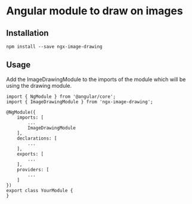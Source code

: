 # Angular module to draw on images

## Installation

`npm install --save ngx-image-drawing`

## Usage

Add the ImageDrawingModule to the imports of the module which will be using the drawing module.
```
import { NgModule } from '@angular/core';
import { ImageDrawingModule } from 'ngx-image-drawing';

@NgModule({
    imports: [
        ...
        ImageDrawingModule
    ],
    declarations: [
        ...
    ],
    exports: [
        ...
    ],
    providers: [
        ...
    ]
})
export class YourModule {
}
```